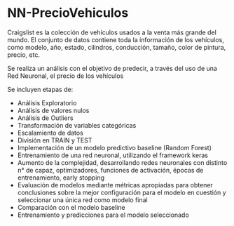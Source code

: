 # NN-PrecioVehiculos

Craigslist es la colección de vehículos usados a la venta más grande del mundo. El conjunto de datos contiene toda la información de los vehículos, como modelo, año, estado, cilindros, conducción, tamaño, color de pintura, precio, etc.

Se realiza un análisis con el objetivo de predecir, a través del uso de una Red Neuronal, el precio de los vehículos

Se incluyen etapas de:
* Análisis Exploratorio
* Análisis de valores nulos
* Análisis de Outliers
* Transformación de variables categóricas
* Escalamiento de datos
* División en TRAIN y TEST
* Implementación de un modelo predictivo baseline (Random Forest) 
* Entrenamiento de una red neuronal, utilizando el framework keras
* Aumento de la complejidad, desarrollando redes neuronales con distinto n° de capaz, optimizadores, funciones de activación, épocas de entrenamiento, early stopping
* Evaluación de modelos mediante métricas apropiadas para obtener conclusiones sobre la mejor configuración para el modelo en cuestión y seleccionar una única red como modelo final
* Comparación con el modelo baseline
* Entrenamiento y predicciones para el modelo seleccionado
